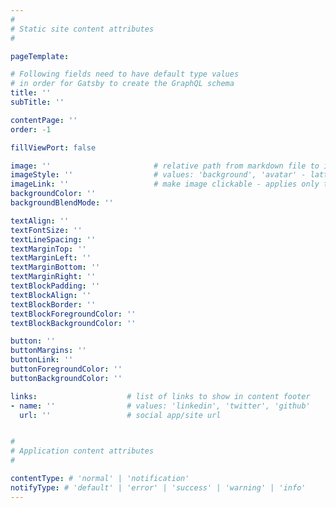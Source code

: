```yaml
---
#
# Static site content attributes
#

pageTemplate:

# Following fields need to have default type values 
# in order for Gatsby to create the GraphQL schema
title: ''
subTitle: ''

contentPage: ''
order: -1

fillViewPort: false

image: ''                       # relative path from markdown file to image
imageStyle: ''                  # values: 'background', 'avatar' - latter two applies only to content cards
imageLink: ''                   # make image clickable - applies only to non-background images
backgroundColor: ''
backgroundBlendMode: ''

textAlign: ''
textFontSize: ''
textLineSpacing: ''
textMarginTop: ''
textMarginLeft: ''
textMarginBottom: ''
textMarginRight: ''
textBlockPadding: ''
textBlockAlign: ''
textBlockBorder: ''
textBlockForegroundColor: ''
textBlockBackgroundColor: ''

button: ''
buttonMargins: ''
buttonLink: ''
buttonForegroundColor: ''
buttonBackgroundColor: ''

links:                    # list of links to show in content footer
- name: ''                # values: 'linkedin', 'twitter', 'github'
  url: ''                 # social app/site url


#
# Application content attributes
#

contentType: # 'normal' | 'notification'
notifyType: # 'default' | 'error' | 'success' | 'warning' | 'info'
---
```

